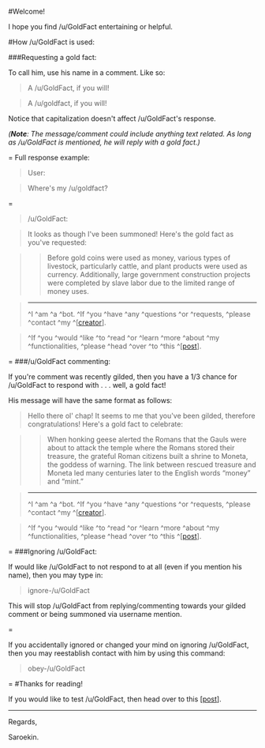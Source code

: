 #Welcome!

I hope you find /u/GoldFact entertaining or helpful.

#How /u/GoldFact is used:

###Requesting a gold fact:

To call him, use his name in a comment. Like so:

> A /u/GoldFact, if you will!

>A /u/goldfact, if you will!

Notice that capitalization doesn't affect /u/GoldFact's response. 

*(****Note****: The message/comment could include anything text related. As long as /u/GoldFact is mentioned, he will reply with a gold fact.)*

=
Full response example:

> User: 

>Where's my /u/goldfact?

=
>/u/GoldFact:

>It looks as though I've been summoned! Here's the gold fact as you've requested:

>>Before gold coins were used as money, various types of livestock, particularly cattle, and plant products were used as currency. Additionally, large government construction projects were completed by slave labor due to the limited range of money uses. 

>---
>^I ^am ^a ^bot. ^If ^you ^have ^any ^questions ^or ^requests, ^please ^contact ^my ^[[creator](https://www.reddit.com/message/compose/?to=Saroekin&subject=/u/GoldFact)].

>^If ^you ^would ^like ^to ^read ^or ^learn ^more ^about ^my ^functionalities, ^please ^head ^over ^to ^this ^[[post](https://www.reddit.com/r/Saroekin_redditBots/comments/339ec5/ugoldfact_information/)].

=
###/u/GoldFact commenting:

If you're comment was recently gilded, then you have a 1/3 chance for /u/GoldFact to respond with . . . well, a gold fact!

His message will have the same format as follows:

>Hello there ol' chap! It seems to me that you've been gilded, therefore congratulations! Here's a gold fact to celebrate:

>>When honking geese alerted the Romans that the Gauls were about to attack the temple where the Romans stored their treasure, the grateful Roman citizens built a shrine to Moneta, the goddess of warning. The link between rescued treasure and Moneta led many centuries later to the English words “money” and “mint.” 

>---
>^I ^am ^a ^bot. ^If ^you ^have ^any ^questions ^or ^requests, ^please ^contact ^my ^[[creator](https://www.reddit.com/message/compose/?to=Saroekin&subject=/u/GoldFact)].

>^If ^you ^would ^like ^to ^read ^or ^learn ^more ^about ^my ^functionalities, ^please ^head ^over ^to ^this ^[[post](https://www.reddit.com/r/Saroekin_redditBots/comments/339ec5/ugoldfact_information/)].

=
###Ignoring /u/GoldFact:

If would like /u/GoldFact to not respond to at all (even if you mention his name), then you may type in:
>ignore-/u/GoldFact 

This will stop /u/GoldFact from replying/commenting towards your gilded comment or being summoned via username mention.

=

If you accidentally ignored or changed your mind on ignoring /u/GoldFact, then you may reestablish contact with him by using this command:
>obey-/u/GoldFact

=
#Thanks for reading!

If you would like to test /u/GoldFact, then head over to this [[post](https://www.reddit.com/r/Saroekin_redditBots/comments/339ez3/bot_testing/)].

---
Regards,

Saroekin.
